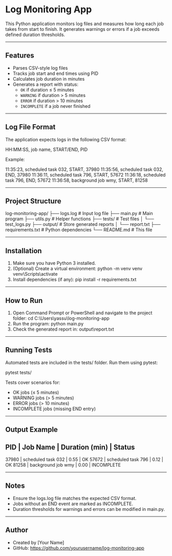 # Log Monitoring App

This Python application monitors log files and measures how long each job takes from start to finish. It generates warnings or errors if a job exceeds defined duration thresholds.

---

## Features

- Parses CSV-style log files
- Tracks job start and end times using PID
- Calculates job duration in minutes
- Generates a report with status:
  - `OK` if duration ≤ 5 minutes
  - `WARNING` if duration > 5 minutes
  - `ERROR` if duration > 10 minutes
  - `INCOMPLETE` if a job never finished

---

## Log File Format

The application expects logs in the following CSV format:

HH:MM:SS, job name, START/END, PID

Example:

11:35:23, scheduled task 032, START, 37980
11:35:56, scheduled task 032, END, 37980
11:36:11, scheduled task 796, START, 57672
11:36:18, scheduled task 796, END, 57672
11:36:58, background job wmy, START, 81258

---

## Project Structure

log-monitoring-app/
├── logs.log              # Input log file
├── main.py               # Main program
├── utils.py              # Helper functions
├── tests/                # Test files
│   └── test_logs.py
├── output/               # Store generated reports
│   └── report.txt
├── requirements.txt      # Python dependencies
└── README.md             # This file

---

## Installation

1. Make sure you have Python 3 installed.
2. (Optional) Create a virtual environment:
   python -m venv venv
   venv\Scripts\activate
3. Install dependencies (if any):
   pip install -r requirements.txt

---

## How to Run

1. Open Command Prompt or PowerShell and navigate to the project folder:
   cd C:\Users\yassu\log-monitoring-app
2. Run the program:
   python main.py
3. Check the generated report in:
   output\report.txt

---

## Running Tests

Automated tests are included in the tests/ folder. Run them using pytest:

pytest tests/

Tests cover scenarios for:
- OK jobs (≤ 5 minutes)
- WARNING jobs (> 5 minutes)
- ERROR jobs (> 10 minutes)
- INCOMPLETE jobs (missing END entry)

---

## Output Example

PID    | Job Name            | Duration (min) | Status
-------------------------------------------------------
37980  | scheduled task 032  | 0.55           | OK
57672  | scheduled task 796  | 0.12           | OK
81258  | background job wmy  | 0.00           | INCOMPLETE

---

## Notes

- Ensure the logs.log file matches the expected CSV format.
- Jobs without an END event are marked as INCOMPLETE.
- Duration thresholds for warnings and errors can be modified in main.py.

---

## Author

- Created by [Your Name]
- GitHub: https://github.com/yourusername/log-monitoring-app
